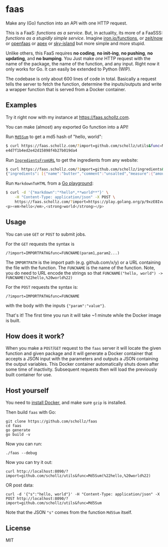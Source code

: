 # faas

Make any (Go) function into an API with one HTTP request.

This is a FaaS: *functions as a service*. But, in actuality, its more of a FaaSSS: *functions as a stupidly simple service*. Imagine [iron.io/functions](https://github.com/iron-io/functions), or [zeit/now](https://github.com/zeit/now-cli) or [openfaas](https://github.com/openfaas/faas) or [apex](https://github.com/apex/apex) or [sky-island](https://github.com/briandowns/sky-island) but more simple and more stupid.

Unlike others, this FaaS requires **no coding**, **no init-ing**, **no pushing**, **no updating**, and **no bumping**. You Just make *one* HTTP request with the name of the package, the name of the function, and any input. Right now it only works for Go. It can easily be extended to Python (WIP).

The codebase is only about 600 lines of code in total. Basically a request tells the server to fetch the function, determine the inputs/outputs and write a wrapper function that is served from a Docker container.

## Examples 

Try it right now with my instance at https://faas.schollz.com.

You can make (almost) any exported Go function into a API! 

Run [`Md5Sum`](https://github.com/schollz/utils/blob/adaa47085f7b6b1c3e1ecfebfb18028e08e0bde2/hash.go#L29-L34) to get a md5 hash of "hello, world":

```bash
$ curl https://faas.schollz.com/?import=github.com/schollz/utils&func=Md5Sum(%22hello,%20world%22)
e4d7f1b4ed2e42d15898f4b27b019da4
```

Run [`IngredientsFromURL`](https://github.com/schollz/ingredients/blob/23a2a0c2d9dc8988c33acf7650ae9284a59d0b20/ingredients.go#L153-L160) to get the ingredients from any website:

```bash
$ curl https://faas.schollz.com/?import=github.com/schollz/ingredients&func=IngredientsFromURL(%22https://cooking.nytimes.com/recipes/12320-apple-pie%22)
{"ingredients": [{"name":"butter","comment":"unsalted","measure":{"amount":2,"name":"tablespoons","cups":0.25}},{"name":"apples","measure":{"amount":2.5,"name":"pounds","cups":14.901182654402104}},{"name":"allspice","comment":"ground","measure":{"amount":0.25,"name":"teaspoon","cups":0.0104165}},{"name":"cinnamon","comment":"ground","measure":{"amount":0.5,"name":"teaspoon","cups":0.020833}},{"name":"salt","comment":"kosher","measure":{"amount":0.25,"name":"teaspoon","cups":0.0104165}},{"name":"sugar","comment":"plus 1 tablespoon","measure":{"amount":0.75,"name":"cup","cups":1.5}},{"name":"flour","comment":"all purpose","measure":{"amount":2,"name":"tablespoons","cups":0.25}},{"name":"cornstarch","measure":{"amount":2,"name":"teaspoons","cups":0.083332}},{"name":"apple cider vinegar","measure":{"amount":1,"name":"tablespoon","cups":0.125}},{"name":"pie dough","measure":{"amount":1,"name":"whole","cups":0}},{"name":"egg","measure":{"amount":1,"name":"whole","cups":0}}],"err": null
```

Run `MarkdownToHTML` from a [Go playground](https://play.golang.org/p/9xzE8Ivwupk):

```bash
$ curl -d '{"markdown":"*hello*,**world**"}' \
 	-H "Content-Type: application/json" -X POST \
 	https://faas.schollz.com/?import=https://play.golang.org/p/9xzE8Ivwupk.go&func=MarkdownToHTML
<p><em>hello</em>,<strong>world</strong></p>
```

## Usage 

You can use `GET` or `POST` to submit jobs.

For the `GET` requests the syntax is

```
/?import=IMPORTPATH&func=FUNCNAME(param1,param2...)
```

The `IMPORTPATH` is the import path (e.g. github.com/x/y) or a URL containing the file with the function. The `FUNCNAME` is the name of the function. Note, you do need to URL encode the strings so that `FUNCNAME("hello, world") -> FUNCNAME(%22hello,%20world%22)`


For the `POST` requests the syntax is:

```
/?import=IMPORTPATH&func=FUNCNAME
```

with the body with the inputs `{"param":"value"}`.

That's it! The first time you run it will take ~1 minute while the Docker image is built.


## How does it work?

When you make a `POST`/`GET` request to the `faas` server it will locate the given function and given package and it will generate a Docker container that accepts a JSON input with the parameters and outputs a JSON containing the output variables. This Docker container automatically shuts down after some time of inactivity. Subsequent requests then will load the previously built container for use.

## Host yourself

You need to [install Docker](https://docs.docker.com/install/linux/docker-ce/ubuntu/#install-docker-engine---community-1), and make sure `gzip` is installed.

Then build `faas` with Go:

```
git clone https://github.com/schollz/faas
cd faas
go generate
go build -v
```

Now you can run:

```
./faas --debug
```

Now you can try it out:

```
curl http://localhost:8090/?import=github.com/schollz/utils&func=Md5Sum(%22hello,%20world%22)
```

OR post data:

```
curl -d '{"s":"hello, world"}' -H "Content-Type: application/json" -X POST http://localhost:8090/?import=github.com/schollz/utils&func=Md5Sum
```

Note that the JSON `"s"` comes from the function `Md5Sum` itself.

## License

MIT
